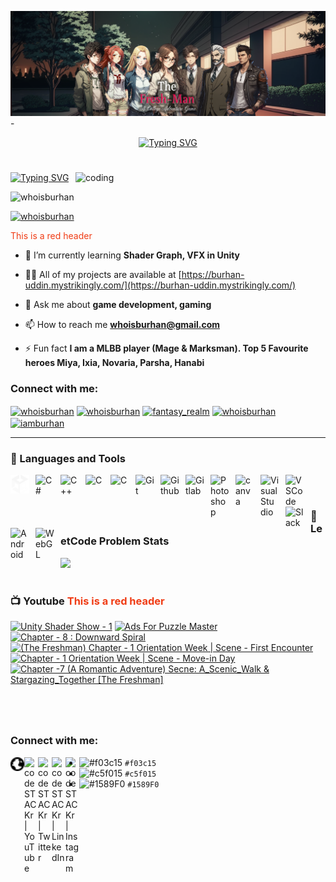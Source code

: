 ![logo](https://github.com/whoisburhan/whoisburhan/blob/main/FRESH-MAN.png)
-<p align="center">[![Typing SVG](https://readme-typing-svg.demolab.com?font=Anton&size=30&pause=1000&color=F20047&center=true&vCenter=true&random=false&height=35&lines=Game+Developer;Game+Programmer;Shader+Artist;An+Alien+From+Mars;Anime+Freak;Moronic+Gamer;Software+Engineer)](https://git.io/typing-svg)</p>

#

<!--- <h1 align="center">Hi 👋, I'm BURHAN</h1> -->
<img align="right" alt="coding" width="400" src="https://media.tenor.com/yz5C6S2X7c4AAAAC/alien-aliens.gif">
<a href="https://git.io/typing-svg"><img src="https://readme-typing-svg.demolab.com?font=Anton&pause=1000&color=F70C64&vCenter=true&random=false&width=435&lines=A+Moronic+Game+Developer;A+Moronic+Programmer;Shader+Artist;Crazy+Anime+Lover;A+Moronic+Gamer;Software+Engineer;Alien+From+Mars++%F0%9F%91%BD" alt="Typing SVG" /></a>
<p align="left"> <img src="https://komarev.com/ghpvc/?username=whoisburhan&label=Profile%20views&color=0e75b6&style=flat" alt="whoisburhan" /></p> 




<p align=""> <a href="https://twitter.com/whoisburhan" target="blank"><img src="https://img.shields.io/twitter/follow/whoisburhan?logo=twitter&style=for-the-badge" alt="whoisburhan" /></a> </p>

<span style="color:#f03c15">This is a red header</span>
- 🌱 I’m currently learning **Shader Graph, VFX in Unity**

- 👨‍💻 All of my projects are available at [https://burhan-uddin.mystrikingly.com/](https://burhan-uddin.mystrikingly.com/)

- 💬 Ask me about **game development, gaming**

- 📫 How to reach me **whoisburhan@gmail.com**

- ⚡ Fun fact **I am a MLBB player (Mage & Marksman). Top 5 Favourite heroes Miya, Ixia, Novaria, Parsha, Hanabi**

<h3 align="left">Connect with me:</h3>
<p align="left">
<a href="https://twitter.com/whoisburhan" target="blank"><img align="center" src="https://raw.githubusercontent.com/rahuldkjain/github-profile-readme-generator/master/src/images/icons/Social/twitter.svg" alt="whoisburhan" height="30" width="40" /></a>
<a href="https://linkedin.com/in/whoisburhan" target="blank"><img align="center" src="https://raw.githubusercontent.com/rahuldkjain/github-profile-readme-generator/master/src/images/icons/Social/linked-in-alt.svg" alt="whoisburhan" height="30" width="40" /></a>
<a href="https://www.youtube.com/c/fantasy_realm" target="blank"><img align="center" src="https://raw.githubusercontent.com/rahuldkjain/github-profile-readme-generator/master/src/images/icons/Social/youtube.svg" alt="fantasy_realm" height="30" width="40" /></a>
<a href="https://www.leetcode.com/whoisburhan" target="blank"><img align="center" src="https://raw.githubusercontent.com/rahuldkjain/github-profile-readme-generator/master/src/images/icons/Social/leet-code.svg" alt="whoisburhan" height="30" width="40" /></a>
<a href="https://discord.gg/iamburhan" target="blank"><img align="center" src="https://raw.githubusercontent.com/rahuldkjain/github-profile-readme-generator/master/src/images/icons/Social/discord.svg" alt="iamburhan" height="30" width="40" /></a>
</p>

---

### 🧰 Languages and Tools

<img align="left" alt="Unity" width="30px" style="padding-right:10px;" src="Unity_White.svg" src-dark="Unity_Black.svg"/>
<img align="left" alt="C#" width="30px" style="padding-right:10px;"  src="https://cdn.jsdelivr.net/gh/devicons/devicon/icons/csharp/csharp-original.svg" />
<img align="left" alt="C++" width="30px" style="padding-right:10px;" src="https://cdn.jsdelivr.net/gh/devicons/devicon/icons/cplusplus/cplusplus-original.svg" />
<img align="left" alt="C" width="30px" style="padding-right:10px;" src="https://cdn.jsdelivr.net/gh/devicons/devicon/icons/c/c-original.svg" />
<img align="left" alt="C" width="30px" style="padding-right:10px;" src="https://cdn.jsdelivr.net/gh/devicons/devicon/icons/python/python-original-wordmark.svg" />
<img align="left" alt="Git" width="30px" style="padding-right:10px;" src="https://cdn.jsdelivr.net/gh/devicons/devicon/icons/git/git-plain-wordmark.svg" />
<img align="left" alt="Github" width="30px" style="padding-right:10px;" src="https://cdn.jsdelivr.net/gh/devicons/devicon/icons/github/github-original-wordmark.svg" />
<img align="left" alt="Gitlab" width="30px" style="padding-right:10px;" src="https://cdn.jsdelivr.net/gh/devicons/devicon/icons/gitlab/gitlab-original-wordmark.svg" />
<img align="left" alt="Photoshop" width="30px" style="padding-right:10px;" src="https://cdn.jsdelivr.net/gh/devicons/devicon/icons/photoshop/photoshop-plain.svg" />
<img align="left" alt="canva" width="30px" style="padding-right:10px;" src="https://cdn.jsdelivr.net/gh/devicons/devicon/icons/canva/canva-original.svg" />
<img align="left" alt="VisualStudio" width="30px" style="padding-right:10px;" src="https://cdn.jsdelivr.net/gh/devicons/devicon/icons/visualstudio/visualstudio-plain.svg" />
<img align="left" alt="VSCode" width="30px" style="padding-right:10px;" src="https://cdn.jsdelivr.net/gh/devicons/devicon/icons/vscode/vscode-original.svg" />
<img align="left" alt="Slack" width="30px" style="padding-right:10px;" src="https://cdn.jsdelivr.net/gh/devicons/devicon/icons/slack/slack-original.svg" />
<img align="left" alt="Android" width="30px" style="padding-right:10px;" src="https://cdn.jsdelivr.net/gh/devicons/devicon/icons/android/android-original.svg" />
<img align="left" alt="WebGL" width="30px" style="padding-right:10px;" src="https://cdn.jsdelivr.net/gh/devicons/devicon/icons/html5/html5-original.svg" />
</br>

#

### 🧠 LeetCode Problem Stats

![](https://leetcard.jacoblin.cool/whoisburhan?ext=activity&theme=dark&animation=false) 

#

### 📺 Youtube <span style="color:#f03c15">This is a red header</span>

<!-- BEGIN YOUTUBE-CARDS -->
[![Unity Shader Show - 1](https://ytcards.demolab.com/?id=EUmzWWx0FC8&title=Unity+Shader+Show+-+1&lang=en&timestamp=1697889933&background_color=%230d1117&title_color=%23ffffff&stats_color=%23dedede&max_title_lines=1&width=250&border_radius=5 "Unity Shader Show - 1")](https://www.youtube.com/watch?v=EUmzWWx0FC8)
[![Ads For Puzzle Master](https://ytcards.demolab.com/?id=kg5nx5Ybkzc&title=Ads+For+Puzzle+Master&lang=en&timestamp=1692973331&background_color=%230d1117&title_color=%23ffffff&stats_color=%23dedede&max_title_lines=1&width=250&border_radius=5 "Ads For Puzzle Master")](https://www.youtube.com/watch?v=kg5nx5Ybkzc)
[![Chapter - 8 : Downward Spiral](https://ytcards.demolab.com/?id=-vQFARvu8_4&title=Chapter+-+8+%3A+Downward+Spiral&lang=en&timestamp=1685568184&background_color=%230d1117&title_color=%23ffffff&stats_color=%23dedede&max_title_lines=1&width=250&border_radius=5 "Chapter - 8 : Downward Spiral")](https://www.youtube.com/watch?v=-vQFARvu8_4)
[![(The Freshman) Chapter  - 1 Orientation  Week | Scene - First Encounter](https://ytcards.demolab.com/?id=P6THJuQoiN0&title=%28The+Freshman%29+Chapter++-+1+Orientation++Week+%7C+Scene+-+First+Encounter&lang=en&timestamp=1682941997&background_color=%230d1117&title_color=%23ffffff&stats_color=%23dedede&max_title_lines=1&width=250&border_radius=5 "(The Freshman) Chapter  - 1 Orientation  Week | Scene - First Encounter")](https://www.youtube.com/watch?v=P6THJuQoiN0)
[![Chapter  - 1 Orientation  Week | Scene - Move-in Day](https://ytcards.demolab.com/?id=EGItj5-PB04&title=Chapter++-+1+Orientation++Week+%7C+Scene+-+Move-in+Day&lang=en&timestamp=1682817389&background_color=%230d1117&title_color=%23ffffff&stats_color=%23dedede&max_title_lines=1&width=250&border_radius=5 "Chapter  - 1 Orientation  Week | Scene - Move-in Day")](https://www.youtube.com/watch?v=EGItj5-PB04)
[![Chapter -7 (A Romantic Adventure)  Secne: A_Scenic_Walk & Stargazing_Together [The Freshman]](https://ytcards.demolab.com/?id=-9QbyutZ_94&title=Chapter+-7+%28A+Romantic+Adventure%29++Secne%3A+A_Scenic_Walk+%26+Stargazing_Together+%5BThe+Freshman%5D&lang=en&timestamp=1681574189&background_color=%230d1117&title_color=%23ffffff&stats_color=%23dedede&max_title_lines=1&width=250&border_radius=5 "Chapter -7 (A Romantic Adventure)  Secne: A_Scenic_Walk & Stargazing_Together [The Freshman]")](https://www.youtube.com/watch?v=-9QbyutZ_94)
<!-- END YOUTUBE-CARDS -->


<!-- [![GitHub Streak](https://streak-stats.demolab.com/?user=whoisburhan&theme=dark)](https://git.io/streak-stats) -->

<!-- [![Top Langs](https://github-readme-stats.vercel.app/api/top-langs/?username=whoisburhan&layout=compact&theme=dark)](https://github.com/anuraghazra/github-readme-stats) -->

#


<!-- ![Anurag's GitHub stats](https://github-readme-stats.vercel.app/api?username=whoisburhan&show_icons=true&theme=dark) -->


#





</br>




### Connect with me:

[<img align="left" alt="codeSTACKr.com" width="22px" src="https://raw.githubusercontent.com/iconic/open-iconic/master/svg/globe.svg" />][website]
[<img align="left" alt="codeSTACKr | YouTube" width="22px" src="https://cdn.jsdelivr.net/npm/simple-icons@v3/icons/youtube.svg" />][youtube]
[<img align="left" alt="codeSTACKr | Twitter" width="22px" src="https://cdn.jsdelivr.net/npm/simple-icons@v3/icons/twitter.svg" />][Twitter]
[<img align="left" alt="codeSTACKr | LinkedIn" width="22px" src="https://cdn.jsdelivr.net/npm/simple-icons@v3/icons/linkedin.svg" />][linkedin]
[<img align="left" alt="codeSTACKr | Instagram" width="22px" src="https://cdn.jsdelivr.net/npm/simple-icons@v3/icons/instagram.svg" />][instagram]


[website]: https://burhan-uddin.mystrikingly.com
[Twitter]: https://twitter.com/whoisburhan
[youtube]: https://www.youtube.com/channel/UC1sdbmziSR3Abluba5bfQww
[instagram]: https://instagram.com/whoisburhan
[linkedin]: https://www.linkedin.com/in/burhan-uddin-258420148/


- ![#f03c15](https://placehold.co/15x15/f03c15/f03c15.png%29) `#f03c15`
- ![#c5f015](https://placehold.co/15x15/c5f015/c5f015.png%29) `#c5f015`
- ![#1589F0](https://placehold.co/15x15/1589F0/1589F0.png%29) `#1589F0`

